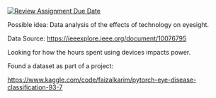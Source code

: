 [![Review Assignment Due Date](https://classroom.github.com/assets/deadline-readme-button-22041afd0340ce965d47ae6ef1cefeee28c7c493a6346c4f15d667ab976d596c.svg)](https://classroom.github.com/a/Sl7MlqjM)

Possible idea: Data analysis of the effects of technology on eyesight.

Data Source:
https://ieeexplore.ieee.org/document/10076795

Looking for how the hours spent using devices impacts power.

Found a dataset as part of a project:

https://www.kaggle.com/code/faizalkarim/pytorch-eye-disease-classification-93-7



